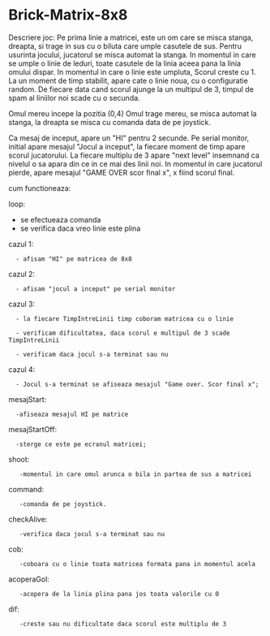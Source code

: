 # Brick-Matrix-8x8

Descriere joc: Pe prima linie a matricei, este un om care se misca stanga, dreapta, si trage in sus cu o biluta care umple
casutele de sus. Pentru usurinta jocului, jucatorul se misca automat la stanga. In momentul in care se umple o linie de leduri,
toate casutele de la linia aceea pana la linia omului dispar. In momentul in care o linie este umpluta, Scorul creste cu 1.
La un moment de timp stabilit, apare cate o linie noua, cu o configuratie random. De fiecare data cand scorul ajunge la un 
multipul de 3, timpul de spam al liniilor noi scade cu o secunda.

Omul mereu incepe la pozitia (0,4)
Omul trage mereu, se misca automat la stanga, la dreapta se misca cu comanda data de pe joystick.

Ca mesaj de inceput, apare un "HI" pentru 2 secunde.
Pe serial monitor, initial apare mesajul "Jocul a inceput", la fiecare moment de timp apare scorul jucatorului. La fiecare 
multiplu de 3 apare "next level" insemnand ca nivelul o sa apara din ce in ce mai des linii noi. In momentul in care jucatorul
pierde, apare mesajul "GAME OVER scor final x", x fiind scorul final.

cum functioneaza:

loop:
  - se efectueaza comanda
  - se verifica daca vreo linie este plina
  
  cazul 1: 
      
      - afisam "HI" pe matricea de 8x8
      
  cazul 2:  
      
      - afisam "jocul a inceput" pe serial monitor
      
  cazul 3: 
      
      - la fiecare TimpIntreLinii timp coboram matricea cu o linie
      
      - verificam dificultatea, daca scorul e multipul de 3 scade TimpIntreLinii
      
      - verificam daca jocul s-a terminat sau nu   
      
   cazul 4:
      
      - Jocul s-a terminat se afiseaza mesajul "Game over. Scor final x";
      
 mesajStart: 
      
      -afiseaza mesajul HI pe matrice
 
 mesajStartOff: 
      
      -sterge ce este pe ecranul matricei;
 
 shoot: 
       
       -momentul in care omul arunca o bila in partea de sus a matricei
 
 command:
       
       -comanda de pe joystick.
 
 checkAlive: 
       
       -verifica daca jocul s-a terminat sau nu
 
 cob: 
       
       -coboara cu o linie toata matricea formata pana in momentul acela
 
 acoperaGol: 
       
       -acopera de la linia plina pana jos toata valorile cu 0
 
 dif: 
       
       -creste sau nu dificultate daca scorul este multiplu de 3
 
